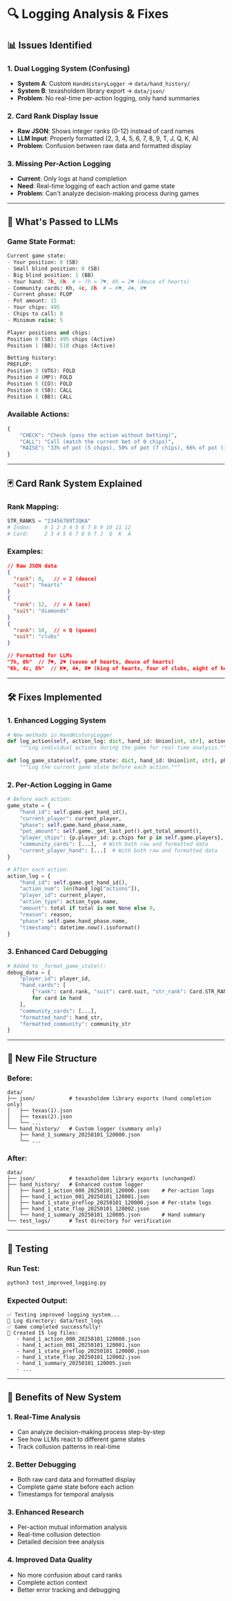 # 🔍 Logging Analysis & Fixes

## 📊 **Issues Identified**

### **1. Dual Logging System (Confusing)**
- **System A**: Custom `HandHistoryLogger` → `data/hand_history/`
- **System B**: texasholdem library export → `data/json/`
- **Problem**: No real-time per-action logging, only hand summaries

### **2. Card Rank Display Issue**
- **Raw JSON**: Shows integer ranks (0-12) instead of card names
- **LLM Input**: Properly formatted (2, 3, 4, 5, 6, 7, 8, 9, T, J, Q, K, A)
- **Problem**: Confusion between raw data and formatted display

### **3. Missing Per-Action Logging**
- **Current**: Only logs at hand completion
- **Need**: Real-time logging of each action and game state
- **Problem**: Can't analyze decision-making process during games

---

## 🎯 **What's Passed to LLMs**

### **Game State Format**:
```python
Current game state:
- Your position: 0 (SB)
- Small blind position: 0 (SB) 
- Big blind position: 1 (BB)
- Your hand: 7h, 0h  # ← 7h = 7♥, 0h = 2♥ (deuce of hearts)
- Community cards: Kh, 4c, 8h  # ← K♥, 4♣, 8♥
- Current phase: FLOP
- Pot amount: 15
- Your chips: 495
- Chips to call: 0
- Minimum raise: 5

Player positions and chips:
Position 0 (SB): 495 chips (Active)
Position 1 (BB): 510 chips (Active)

Betting history:
PREFLOP:
Position 3 (UTG): FOLD 
Position 4 (MP): FOLD
Position 5 (CO): FOLD
Position 0 (SB): CALL
Position 1 (BB): CALL
```

### **Available Actions**:
```python
{
    "CHECK": "Check (pass the action without betting)",
    "CALL": "Call (match the current bet of 0 chips)", 
    "RAISE": "33% of pot (5 chips), 50% of pot (7 chips), 66% of pot (10 chips), 125% of pot (18 chips), 2.5x previous bet (5 chips)"
}
```

---

## 🃏 **Card Rank System Explained**

### **Rank Mapping**:
```python
STR_RANKS = "23456789TJQKA"
# Index:    0 1 2 3 4 5 6 7 8 9 10 11 12
# Card:     2 3 4 5 6 7 8 9 T J  Q  K  A
```

### **Examples**:
```json
// Raw JSON data
{
  "rank": 0,   // = 2 (deuce)
  "suit": "hearts"
}
{
  "rank": 12,  // = A (ace) 
  "suit": "diamonds"
}
{
  "rank": 10,  // = Q (queen)
  "suit": "clubs" 
}

// Formatted for LLMs
"7h, 0h"  // 7♥, 2♥ (seven of hearts, deuce of hearts)
"Kh, 4c, 8h"  // K♥, 4♣, 8♥ (king of hearts, four of clubs, eight of hearts)
```

---

## 🛠️ **Fixes Implemented**

### **1. Enhanced Logging System**
```python
# New methods in HandHistoryLogger
def log_action(self, action_log: dict, hand_id: Union[int, str], action_num: int):
    """Log individual actions during the game for real-time analysis."""
    
def log_game_state(self, game_state: dict, hand_id: Union[int, str], phase: str):
    """Log the current game state before each action."""
```

### **2. Per-Action Logging in Game**
```python
# Before each action:
game_state = {
    "hand_id": self.game.get_hand_id(),
    "current_player": current_player,
    "phase": self.game.hand_phase.name,
    "pot_amount": self.game._get_last_pot().get_total_amount(),
    "player_chips": {p.player_id: p.chips for p in self.game.players},
    "community_cards": [...],  # With both raw and formatted data
    "current_player_hand": [...]  # With both raw and formatted data
}

# After each action:
action_log = {
    "hand_id": self.game.get_hand_id(),
    "action_num": len(hand_log["actions"]),
    "player_id": current_player,
    "action_type": action_type.name,
    "amount": total if total is not None else 0,
    "reason": reason,
    "phase": self.game.hand_phase.name,
    "timestamp": datetime.now().isoformat()
}
```

### **3. Enhanced Card Debugging**
```python
# Added to _format_game_state():
debug_data = {
    "player_id": player_id,
    "hand_cards": [
        {"rank": card.rank, "suit": card.suit, "str_rank": Card.STR_RANKS[card.rank], "str_suit": Card.INT_SUIT_TO_CHAR_SUIT[card.suit]}
        for card in hand
    ],
    "community_cards": [...],
    "formatted_hand": hand_str,
    "formatted_community": community_str
}
```

---

## 📁 **New File Structure**

### **Before**:
```
data/
├── json/           # texasholdem library exports (hand completion only)
│   ├── texas(1).json
│   ├── texas(2).json
│   └── ...
└── hand_history/   # Custom logger (summary only)
    ├── hand_1_summary_20250101_120000.json
    └── ...
```

### **After**:
```
data/
├── json/           # texasholdem library exports (unchanged)
├── hand_history/   # Enhanced custom logger
│   ├── hand_1_action_000_20250101_120000.json    # Per-action logs
│   ├── hand_1_action_001_20250101_120001.json
│   ├── hand_1_state_preflop_20250101_120000.json # Per-state logs
│   ├── hand_1_state_flop_20250101_120002.json
│   └── hand_1_summary_20250101_120005.json       # Hand summary
└── test_logs/      # Test directory for verification
```

---

## 🧪 **Testing**

### **Run Test**:
```bash
python3 test_improved_logging.py
```

### **Expected Output**:
```
✅ Testing improved logging system...
📁 Log directory: data/test_logs
✅ Game completed successfully!
📄 Created 15 log files:
   - hand_1_action_000_20250101_120000.json
   - hand_1_action_001_20250101_120001.json
   - hand_1_state_preflop_20250101_120000.json
   - hand_1_state_flop_20250101_120002.json
   - hand_1_summary_20250101_120005.json
   - ...
```

---

## 🎯 **Benefits of New System**

### **1. Real-Time Analysis**
- Can analyze decision-making process step-by-step
- See how LLMs react to different game states
- Track collusion patterns in real-time

### **2. Better Debugging**
- Both raw card data and formatted display
- Complete game state before each action
- Timestamps for temporal analysis

### **3. Enhanced Research**
- Per-action mutual information analysis
- Real-time collusion detection
- Detailed decision tree analysis

### **4. Improved Data Quality**
- No more confusion about card ranks
- Complete action context
- Better error tracking and debugging 